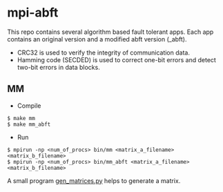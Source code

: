 # mpi-abft
This repo contains several algorithm based fault tolerant apps.
Each app contains an original version and a modified abft version (_abft).

- CRC32 is used to verify the integrity of communication data.
- Hamming code (SECDED) is used to correct one-bit errors and detect two-bit errors in data blocks. 

## MM
- Compile
```
$ make mm
$ make mm_abft
```
- Run
```
$ mpirun -np <num_of_procs> bin/mm <matrix_a_filename> <matrix_b_filename>
$ mpirun -np <num_of_procs> bin/mm_abft <matrix_a_filename> <matrix_b_filename>
```
A small program [gen_matrices.py](src/mm/gen_matrices.py) helps to generate a matrix. 


